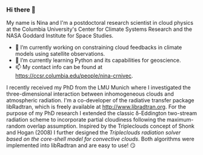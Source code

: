 ### Hi there 👋

My name is Nina and I'm a postdoctoral research scientist in cloud physics at the Columbia University's Center for Climate Systems Research and the NASA Goddard Institute for Space Studies.

- 🔭 I’m currently working on constraining cloud feedbacks in climate models using satellite observations.
- 🌱 I’m currently learning Python and its capabilities for geoscience.
- 📫 My contact info can be found at https://ccsr.columbia.edu/people/nina-crnivec.

I recently received my PhD from the LMU Munich where I investigated the three-dimensional interaction between inhomogeneous clouds and atmospheric radiation. I'm a co-developer of the radiative transfer package libRadtran, which is freely available at http://www.libradtran.org. For the purpose of my PhD research I extended the classic δ-Eddington two-stream radiation scheme to incorporate partial cloudiness following the maximum-random overlap assumption. Inspired by the Tripleclouds concept of Shonk and Hogan (2008) I further designed the _Tripleclouds radiation solver based on the core-shell model for convective clouds_. Both algorithms were implemented into libRadtran and are easy to use! :smirk:

<!--
**NinaCrnivec/NinaCrnivec** is a ✨ _special_ ✨ repository because its `README.md` (this file) appears on your GitHub profile.

Here are some ideas to get you started:

- 🔭 I’m currently working on ...
- 🌱 I’m currently learning ...
- 👯 I’m looking to collaborate on ...
- 🤔 I’m looking for help with ...
- 💬 Ask me about ...
- 📫 How to reach me: ...
- 😄 Pronouns: ...
- ⚡ Fun fact: ...
-->
